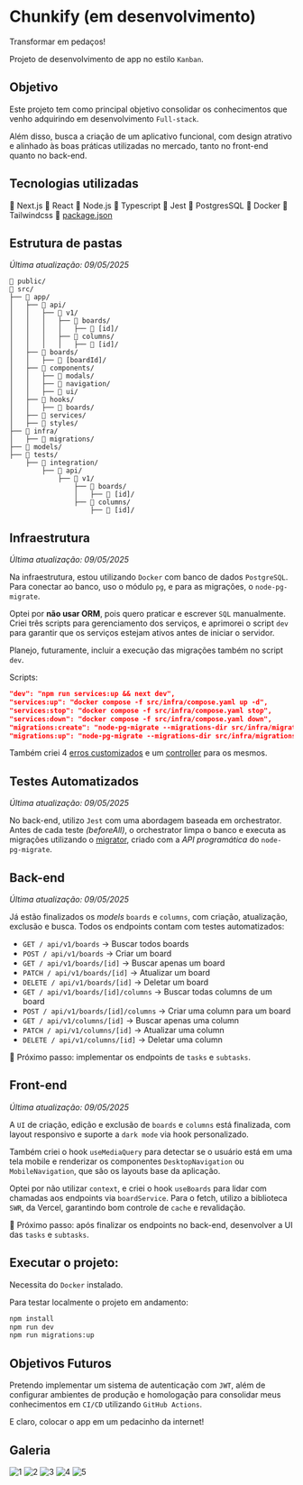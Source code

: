 # Chunkify (em desenvolvimento)

Transformar em pedaços! 

Projeto de desenvolvimento de app no estilo `Kanban`.

## Objetivo

Este projeto tem como principal objetivo consolidar os conhecimentos que venho adquirindo em desenvolvimento `Full-stack`. 

Além disso, busca a criação de um aplicativo funcional, com design atrativo e alinhado às boas práticas utilizadas no mercado, tanto no front-end quanto no back-end.

## Tecnologias utilizadas

🔹 Next.js 🔹 React 🔹 Node.js 🔹 Typescript 🔹 Jest 🔹 PostgresSQL 🔹 Docker 🔹 Tailwindcss 🔸 [package.json](https://github.com/m4rcone/chunkify/blob/c44a6b55efbe84d5b23342dc703a27f1bd960421/package.json)

## Estrutura de pastas
*Última atualização: 09/05/2025*

```
📂 public/
📂 src/
├── 📂 app/
│   ├── 📂 api/
│   │   ├── 📂 v1/
│   │   │   ├── 📂 boards/
│   │   │   │   ├── 📂 [id]/
│   │   │   ├── 📂 columns/
│   │   │   │   ├── 📂 [id]/
│   ├── 📂 boards/
│   │   ├── 📂 [boardId]/
│   ├── 📂 components/
│   │   ├── 📂 modals/
│   │   ├── 📂 navigation/
│   │   ├── 📂 ui/
│   ├── 📂 hooks/
│   │   ├── 📂 boards/
│   ├── 📂 services/
│   ├── 📂 styles/
├── 📂 infra/
│   ├── 📂 migrations/
├── 📂 models/
├── 📂 tests/
    ├── 📂 integration/
        ├── 📂 api/
            ├── 📂 v1/
                ├── 📂 boards/
                │   ├── 📂 [id]/
                ├── 📂 columns/
                    ├── 📂 [id]/
```
## Infraestrutura
*Última atualização: 09/05/2025*

Na infraestrutura, estou utilizando `Docker` com banco de dados `PostgreSQL`. Para conectar ao banco, uso o módulo `pg`, e para as migrações, o `node-pg-migrate`.

Optei por **não usar ORM**, pois quero praticar e escrever `SQL` manualmente. Criei três scripts para gerenciamento dos serviços, e aprimorei o script `dev` para garantir que os serviços estejam ativos antes de iniciar o servidor.

Planejo, futuramente, incluir a execução das migrações também no script `dev`. 

Scripts:

```json
"dev": "npm run services:up && next dev",
"services:up": "docker compose -f src/infra/compose.yaml up -d",
"services:stop": "docker compose -f src/infra/compose.yaml stop",
"services:down": "docker compose -f src/infra/compose.yaml down",
"migrations:create": "node-pg-migrate --migrations-dir src/infra/migrations create",
"migrations:up": "node-pg-migrate --migrations-dir src/infra/migrations --envPath .env.development up",
```

Também criei 4 [erros customizados](https://github.com/m4rcone/chunkify/blob/c44a6b55efbe84d5b23342dc703a27f1bd960421/src/infra/errors.ts) e um [controller](https://github.com/m4rcone/chunkify/blob/c44a6b55efbe84d5b23342dc703a27f1bd960421/src/infra/controller.ts) para os mesmos.

## Testes Automatizados 
*Última atualização: 09/05/2025*

No back-end, utilizo `Jest` com uma abordagem baseada em orchestrator. Antes de cada teste *(beforeAll)*, o orchestrator limpa o banco e executa as migrações utilizando o [migrator](https://github.com/m4rcone/chunkify/blob/c44a6b55efbe84d5b23342dc703a27f1bd960421/src/models/migrator.ts), criado com a *API programática* do `node-pg-migrate`.

## Back-end
*Última atualização: 09/05/2025*

Já estão finalizados os *models* `boards` e `columns`, com criação, atualização, exclusão e busca. Todos os endpoints contam com testes automatizados:

- `GET / api/v1/boards` -> Buscar todos boards
- `POST / api/v1/boards` -> Criar um board
- `GET / api/v1/boards/[id]` -> Buscar apenas um board
- `PATCH / api/v1/boards/[id]` -> Atualizar um board
- `DELETE / api/v1/boards/[id]` -> Deletar um board
- `GET / api/v1/boards/[id]/columns` -> Buscar todas columns de um board
- `POST / api/v1/boards/[id]/columns` -> Criar uma column para um board
- `GET / api/v1/columns/[id]` -> Buscar apenas uma column
- `PATCH / api/v1/columns/[id]` -> Atualizar uma column
- `DELETE / api/v1/columns/[id]` -> Deletar uma column

📌  Próximo passo: implementar os endpoints de `tasks` e `subtasks`.

## Front-end
*Última atualização: 09/05/2025*

A `UI` de criação, edição e exclusão de `boards` e `columns` está finalizada, com layout responsivo e suporte a `dark mode` via hook personalizado.

Também criei o hook `useMediaQuery` para detectar se o usuário está em uma tela mobile e renderizar os componentes `DesktopNavigation` ou `MobileNavigation`, que são os layouts base da aplicação.

Optei por não utilizar `context`, e criei o hook `useBoards` para lidar com chamadas aos endpoints via `boardService`. Para o fetch, utilizo a biblioteca `SWR`, da Vercel, garantindo bom controle de `cache` e revalidação.

📌 Próximo passo: após finalizar os endpoints no back-end, desenvolver a UI das `tasks` e `subtasks`.

## Executar o projeto:

Necessita do `Docker` instalado.

Para testar localmente o projeto em andamento:

```bash
npm install
npm run dev
npm run migrations:up
```

## Objetivos Futuros

Pretendo implementar um sistema de autenticação com `JWT`, além de configurar ambientes de produção e homologação para consolidar meus conhecimentos em `CI/CD` utilizando `GitHub Actions`. 

E claro, colocar o app em um pedacinho da internet!

## Galeria

![1](https://github.com/user-attachments/assets/825fb105-e78c-4348-879f-5da024739c2e)
![2](https://github.com/user-attachments/assets/a6ed0481-7fa2-41ae-ac81-19d026b77957)
![3](https://github.com/user-attachments/assets/92bba8be-237b-44dd-a9b4-4939db47cd36)
![4](https://github.com/user-attachments/assets/7a35fe0f-2b5d-476e-8d96-d4bf1c08e5d8)
![5](https://github.com/user-attachments/assets/4a9ce8d0-6765-41ff-ad48-b99798f59aed)
